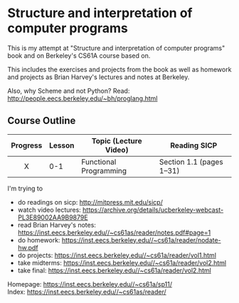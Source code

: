 # Structure and interpretation of computer programs

This is my attempt at "Structure and interpretation of computer programs" book and on Berkeley's CS61A course based on.

This includes the exercises and projects from the book as well as homework and projects as Brian Harvey's lectures and notes at Berkeley.

Also, why Scheme and not Python? Read: http://people.eecs.berkeley.edu/~bh/proglang.html


## Course Outline

Progress | Lesson | Topic (Lecture Video) | Reading SICP | 
:-------:| ------ | --------------------- | ------- | 
 X | 0-1 | Functional Programming | Section 1.1 (pages 1–31) |


I'm trying to
 - do readings on sicp: http://mitpress.mit.edu/sicp/ 
 - watch video lectures: https://archive.org/details/ucberkeley-webcast-PL3E89002AA9B9879E
 - read Brian Harvey's notes: https://inst.eecs.berkeley.edu//~cs61as/reader/notes.pdf#page=1
 - do homework: https://inst.eecs.berkeley.edu//~cs61a/reader/nodate-hw.pdf
 - do projects: https://inst.eecs.berkeley.edu//~cs61a/reader/vol1.html
 - take midterms: https://inst.eecs.berkeley.edu//~cs61a/reader/vol2.html
 - take final: https://inst.eecs.berkeley.edu//~cs61a/reader/vol2.html

Homepage: https://inst.eecs.berkeley.edu//~cs61a/sp11/  
Index: https://inst.eecs.berkeley.edu//~cs61as/reader/
